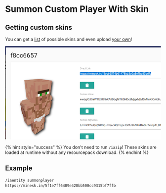 # Summon Custom Player With Skin

## Getting custom skins

You can get a [list](https://mineskin.org/gallery) of possible skins and even upload [your own](https://mineskin.org/)!

![](<../../../.gitbook/assets/image (54).png>)

{% hint style="success" %}
You don't need to run `/iazip`! These skins are loaded at runtime without any resourcepack download.
{% endhint %}

## Example

`/iaentity summonplayer https://minesk.in/5f1e7ff6409e428bb500cc9315bf7ffb`
